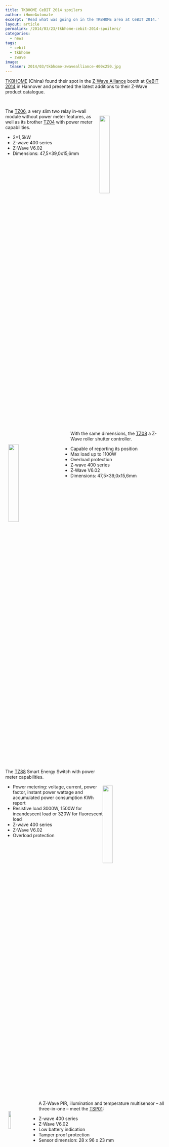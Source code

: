 ```yaml
---
title: TKBHOME CeBIT 2014 spoilers
author: iHomeAutomate
excerpt: 'Read what was going on in the TKBHOME area at CeBIT 2014.'
layout: article
permalink: /2014/03/23/tkbhome-cebit-2014-spoilers/
categories:
  - news
tags:
  - cebit
  - tkbhome
  - zwave
image:
  teaser: 2014/03/tkbhome-zwavealliance-400x250.jpg
---
```

<div style="margin-bottom: 0px;">
  <a href="http://www.tkbhome.com/" target="_blank">TKBHOME</a> (China) found their spot in the <a title="Z-Wave Alliance" href="http://www.z-wavealliance.org/" target="_blank">Z-Wave Alliance</a> booth at <a title="Z-Wave Alliance" href="http://www.cebit.de/home" target="_blank">CeBIT 2014</a> in Hannover and presented the latest additions to their Z-Wave product catalogue.
</div>

<div style="margin-bottom: 10px;">
  <img style="float: right; padding: 23px 50px 0px 0px;" alt="" src="/wp-content/uploads/2014/03/tkbhome-cebit2014.jpg" /><br /> <img style="float: left; padding: 0px 0px 0px 50px;" alt="" src="/wp-content/uploads/2014/03/tkbhome-cebit2014-2.jpg" />
</div>

<div style="margin-bottom: 10px;clear: both;">
  <img style="float: right; padding: 40px 80px 0px 10px;height:25%;width:25%" alt="" src="/wp-content/uploads/2014/03/tkbhome-in-wall-module.jpg" /><br /> The <a href="http://www.tkbhome.com/?cn-p-d-254.html" target="_blank">TZ06</a>, a very slim two relay in-wall module without power meter features, as well as its brother <a href="http://www.tkbhome.com/?cn-p-d-253.html" target="_blank">TZ04</a> with power meter capabilities.</p> 
  
  <ul>
    <li>
      2&#215;1,5kW
    </li>
    <li>
      Z-wave 400 series
    </li>
    <li>
      Z-Wave V6.02
    </li>
    <li>
      Dimensions: 47,5&#215;39,0x15,6mm
    </li>
  </ul>
</div>

<div style="margin-bottom: 10px;clear: both;">
  <img style="float: left; padding: 60px 70px 30px 10px;height:25%;width:25%" alt="" src="/wp-content/uploads/2014/03/tkbhome-in-wall-module.jpg" /><br /> With the same dimensions, the <a href="http://www.tkbhome.com/?cn-p-d-255.html" target="_blank">TZ08</a> a Z-Wave roller shutter controller.</p> 
  
  <ul>
    <li>
      Capable of reporting its position
    </li>
    <li>
      Max load up to 1100W
    </li>
    <li>
      Overload protection
    </li>
    <li>
      Z-wave 400 series
    </li>
    <li>
      Z-Wave V6.02
    </li>
    <li>
      Dimensions: 47,5&#215;39,0x15,6mm
    </li>
  </ul>
</div>

<div style="margin-bottom: 10px;clear: both;">
  <img style="float: right; padding: 70px 70px 0px 0px;height:25%;width:25%" alt="" src="/wp-content/uploads/2014/03/tkbhome-plug-switch.jpg" /><br /> The <a href="http://www.tkbhome.com/?cn-p-d-259.html" target="_blank">TZ88</a> Smart Energy Switch with power meter capabilities.</p> 
  
  <ul>
    <li>
      Power metering: voltage, current, power factor, instant power wattage and accumulated power consumption KWh report
    </li>
    <li>
      Resistive load 3000W, 1500W for incandescent load or 320W for fluorescent load
    </li>
    <li>
      Z-wave 400 series
    </li>
    <li>
      Z-Wave V6.02
    </li>
    <li>
      Overload protection
    </li>
  </ul>
</div>

<div style="margin-bottom: 10px;clear: both;">
  <img style="float: left; padding: 50px 35px 10px 10px;height:12%;width:12%" alt="" src="/wp-content/uploads/2014/03/tkbhome-pir.jpg" /><br /> A Z-Wave PIR, illumination and temperature multisensor &#8211; all three-in-one &#8211; meet the <a href="http://www.tkbhome.com/?cn-p-d-258.html" target="_blank">TSP01</a>:</p> 
  
  <ul>
    <li>
      Z-wave 400 series
    </li>
    <li>
      Z-Wave V6.02
    </li>
    <li>
      Low battery indication
    </li>
    <li>
      Tamper proof protection
    </li>
    <li>
      Sensor dimension: 28 x 96 x 23 mm
    </li>
  </ul>
</div>

<div style="margin-bottom: 10px;clear: both;">
  <img style="float: right; padding: 62px 5px 0px 0px;height:12%;width:12%" alt="" src="/wp-content/uploads/2014/03/tkbhome-door-window.jpg" /><br /> A Z-Wave PIR, Door/window, illumination and temperature multisensor &#8211; all four-in-one : <a href="http://www.tkbhome.com/?cn-p-d-257.html" target="_blank">TSM02</a></p> 
  
  <ul>
    <li>
      Z-wave 400 series
    </li>
    <li>
      Z-Wave V6.02
    </li>
    <li>
      Low battery indication
    </li>
    <li>
      1500mA CR123A lithium battery should guarantee 2 year battery life
    </li>
    <li>
      Tamper proof protection
    </li>
    <li>
      Sensor dimensions: 28 x 96 x 23 mm
    </li>
    <li>
      Magnet dimensions: 10 x 50 x 12 mm
    </li>
    <li>
      Auto reports the open/close and battery status
    </li>
  </ul>
</div>

<div style="margin-bottom: 10px;clear: both;">
  <img style="float: left; padding: 90px 21px 10px 10px;height:12%;width:12%" alt="" src="/wp-content/uploads/2014/03/tkbhome-door-window.jpg" /><br /> A Z-Wave Door/window, illumination and temperature multisensor &#8211; all three-in-one : <a href="http://www.tkbhome.com/?cn-p-d-256.html" target="_blank">TSM01</a></p> 
  
  <ul>
    <li>
      Z-wave 400 series
    </li>
    <li>
      Z-Wave V6.02
    </li>
    <li>
      Low battery indication
    </li>
    <li>
      Tamper proof protection
    </li>
    <li>
      Sensor dimension: 28 x 96 x 23 mm
    </li>
    <li>
      Magnet dimensions: 10 x 50 x 12 mm
    </li>
    <li>
      Auto report the open/close status and battery status
    </li>
  </ul>
</div>

<div style="margin-bottom: 10px;clear: both;">
  Do these devices look familiar? Well, it has been confirmed that there is a partnership with <a href="/2014/03/23/philio-technology-2014/">Philio Technology</a> for (some of) the above devices. At least the <a href="http://www.tkbhome.com/?cn-p-d-254.html" target="_blank">TZ06</a>, <a href="http://www.tkbhome.com/?cn-p-d-253.html" target="_blank">TZ04</a> and <a href="http://www.tkbhome.com/?cn-p-d-255.html" target="_blank">TZ08</a> have their exact match in the <a href="http://www.philio-tech.com/product.htm" target="_blank">Philio Technology catalogue</a> .
</div>
